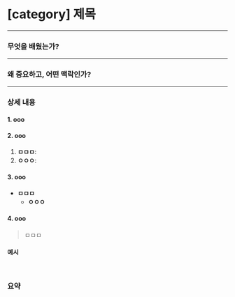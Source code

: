# [category] 제목

---
### 무엇을 배웠는가?

---
### 왜 중요하고, 어떤 맥락인가?

---
### 상세 내용
#### 1. ooo

#### 2. ooo

1. **ㅁㅁㅁ**: 
2. **ㅇㅇㅇ**: 

#### 3. ooo
* **ㅁㅁㅁ**
  * **ㅇㅇㅇ**

#### 4. ooo

> ㅁㅁㅁ

#### 예시
```sql

```

```mermaid

```

### 요약